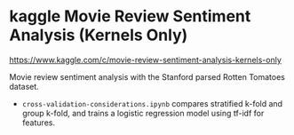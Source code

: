 # kaggle Movie Review Sentiment Analysis (Kernels Only)

https://www.kaggle.com/c/movie-review-sentiment-analysis-kernels-only

Movie review sentiment analysis with the Stanford parsed Rotten Tomatoes dataset.

- `cross-validation-considerations.ipynb` compares stratified k-fold and group k-fold, and trains a logistic regression model using tf-idf for features.
